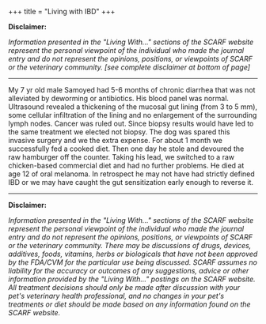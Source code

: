+++
title = "Living with IBD"
+++

**Disclaimer:**

*Information presented in the "Living With..." sections of the SCARF website represent the personal viewpoint of the individual who made the journal entry and do not represent the opinions, positions, or viewpoints of SCARF or the veterinary community. [see complete disclaimer at bottom of page]*

-----

My 7 yr old male Samoyed had 5-6 months of chronic diarrhea that was not alleviated by deworming or antibiotics.  His blood panel was normal.  Ultrasound revealed a thickening of the mucosal gut lining (from 3 to 5 mm), some cellular infiltration of the lining and no enlargement of the surrounding lymph nodes.  Cancer was ruled out. Since biopsy results would have led to the same treatment we elected not biopsy.  The dog was spared this invasive surgery and we the extra expense.  For about 1 month we successfully fed a cooked diet. Then one day he stole and devoured the raw hamburger off the counter.  Taking his lead, we switched to a raw chicken-based commercial diet and had no further problems.  He died at age 12 of oral melanoma.  In retrospect he may not have had strictly defined IBD or we may have caught the gut sensitization early enough to reverse it.

-----

**Disclaimer:**

*Information presented in the "Living With..." sections of the SCARF website represent the personal viewpoint of the individual who made the journal entry and do not represent the opinions, positions, or viewpoints of SCARF or the veterinary community. There may be discussions of drugs, devices, additives, foods, vitamins, herbs or biologicals that have not been approved by the FDA/CVM for the particular use being discussed. SCARF assumes no liability for the accuracy or outcomes of any suggestions, advice or other information provided by the "Living With..." postings on the SCARF website. All treatment decisions should only be made after discussion with your pet's veterinary health professional, and no changes in your pet's treatments or diet should be made based on any information found on the SCARF website.*
